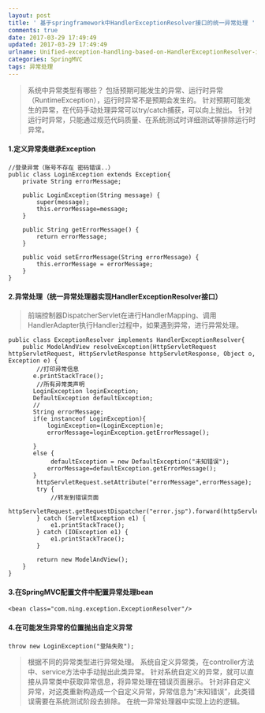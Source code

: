 ```yaml
---
layout: post
title: ' 基于springframework中HandlerExceptionResolver接口的统一异常处理 '
comments: true
date: 2017-03-29 17:49:49
updated: 2017-03-29 17:49:49
urlname: Unified-exception-handling-based-on-HandlerExceptionResolver-interface-in-springframework
categories: SpringMVC
tags: 异常处理
---
```

> 系统中异常类型有哪些？
包括预期可能发生的异常、运行时异常（RuntimeException），运行时异常不是预期会发生的。
针对预期可能发生的异常，在代码手动处理异常可以try/catch捕获，可以向上抛出。
针对运行时异常，只能通过规范代码质量、在系统测试时详细测试等排除运行时异常。
#### 1.定义异常类继承Exception

```
//登录异常（账号不存在 密码错误..）
public class LoginException extends Exception{
    private String errorMessage;

    public LoginException(String message) {
        super(message);
        this.errorMessage=message;
    }

    public String getErrorMessage() {
        return errorMessage;
    }

    public void setErrorMessage(String errorMessage) {
        this.errorMessage = errorMessage;
    }
}
```
#### 2.异常处理（统一异常处理器实现HandlerExceptionResolver接口）

> 前端控制器DispatcherServlet在进行HandlerMapping、调用HandlerAdapter执行Handler过程中，如果遇到异常，进行异常处理。

```
public class ExceptionResolver implements HandlerExceptionResolver{
    public ModelAndView resolveException(HttpServletRequest httpServletRequest, HttpServletResponse httpServletResponse, Object o, Exception e) {
        //打印异常信息
       e.printStackTrace();
        //所有异常类声明
       LoginException loginException;
       DefaultException defaultException;
       //
       String errorMessage;
       if(e instanceof LoginException){
           loginException=(LoginException)e;
           errorMessage=loginException.getErrorMessage();

       }
       else {
            defaultException = new DefaultException("未知错误");
           errorMessage=defaultException.getErrorMessage();
       }
        httpServletRequest.setAttribute("errorMessage",errorMessage);
        try {
            //转发到错误页面
            httpServletRequest.getRequestDispatcher("error.jsp").forward(httpServletRequest,httpServletResponse);
        } catch (ServletException e1) {
            e1.printStackTrace();
        } catch (IOException e1) {
            e1.printStackTrace();
        }

        return new ModelAndView();
    }
}

```
#### 3.在SpringMVC配置文件中配置异常处理bean

```
<bean class="com.ning.exception.ExceptionResolver"/>
```
#### 4.在可能发生异常的位置抛出自定义异常

```
throw new LoginException("登陆失败");
```

> 根据不同的异常类型进行异常处理。
> 系统自定义异常类，在controller方法中、service方法中手动抛出此类异常。
> 针对系统自定义的异常，就可以直接从异常类中获取异常信息，将异常处理在错误页面展示。
针对非自定义异常，对这类重新构造成一个自定义异常，异常信息为“未知错误”，此类错误需要在系统测试阶段去排除。
在统一异常处理器中实现上边的逻辑。

